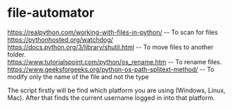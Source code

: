 # file-automator
https://realpython.com/working-with-files-in-python/ -- To scan for files  
https://pythonhosted.org/watchdog/  
https://docs.python.org/3/library/shutil.html -- To move files to another folder.  
https://www.tutorialspoint.com/python/os_rename.htm -- To rename files.   
https://www.geeksforgeeks.org/python-os-path-splitext-method/ -- To modify only the name of the file and not the type  
  
The script firstly will be find which platform you are using (Windows, Linux, Mac). After that finds the current username logged in into that platform.
